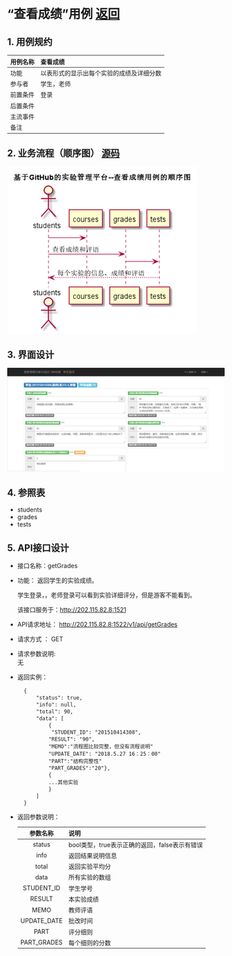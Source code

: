 # “查看成绩”用例 [返回](./README.md)
## 1. 用例规约


|用例名称|查看成绩|
|-------|:-------------|
|功能|以表形式的显示出每个实验的成绩及详细分数|
|参与者|学生，老师|
|前置条件|登录|
|后置条件| |
|主流事件| |
|备注| |

## 2. 业务流程（顺序图） [源码](sequence查看成绩.puml)
![sequence2](sequence查看成绩.png) 

## 3. 界面设计
![view_grades](view_grades.png) 

## 4. 参照表

- students
- grades
- tests

## 5. API接口设计

- 接口名称：getGrades
    
- 功能：
    返回学生的实验成绩。   
    
    学生登录，，老师登录可以看到实验详细评分，但是游客不能看到。
    
    该接口服务于：http://202.115.82.8:1521
    
- API请求地址： 
    http://202.115.82.8:1522/v1/api/getGrades

- 请求方式 ：
    GET  

- 请求参数说明:        
    无
    
- 返回实例：

        {
            "status": true,
            "info": null, 
            "total": 90,         
            "data": [
                {
                 "STUDENT_ID": "201510414308", 
                "RESULT": "90", 
                "MEMO":"流程图比较完整，但没有流程说明"
                "UPDATE_DATE": "2018.5.27 16：25：00"
                "PART":"结构完整性"
                "PART_GRADES":"20"}, 
                {
                ...其他实验
                }
            ] 
        }
  
- 返回参数说明：    
 
  |参数名称|说明|
  |:---------:|:--------------------------------------------------------|      
  |status|bool类型，true表示正确的返回，false表示有错误|
  |info|返回结果说明信息|
  |total|返回实验平均分|
  |data|所有实验的数组|
  |STUDENT_ID|学生学号|
  |RESULT|本实验成绩|
  |MEMO|教师评语|
  |UPDATE_DATE|批改时间|
  |PART|评分细则|
  |PART_GRADES|每个细则的分数|


